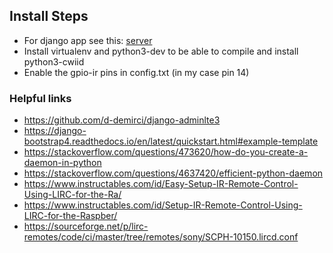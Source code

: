 ## Install Steps
- For django app see this: [server](server/readme.md)
- Install virtualenv and python3-dev to be able to compile and install python3-cwiid
- Enable the gpio-ir pins in config.txt (in my case pin 14)


### Helpful links
- https://github.com/d-demirci/django-adminlte3
- https://django-bootstrap4.readthedocs.io/en/latest/quickstart.html#example-template
- https://stackoverflow.com/questions/473620/how-do-you-create-a-daemon-in-python
- https://stackoverflow.com/questions/4637420/efficient-python-daemon
- https://www.instructables.com/id/Easy-Setup-IR-Remote-Control-Using-LIRC-for-the-Ra/
- https://www.instructables.com/id/Setup-IR-Remote-Control-Using-LIRC-for-the-Raspber/
- https://sourceforge.net/p/lirc-remotes/code/ci/master/tree/remotes/sony/SCPH-10150.lircd.conf
